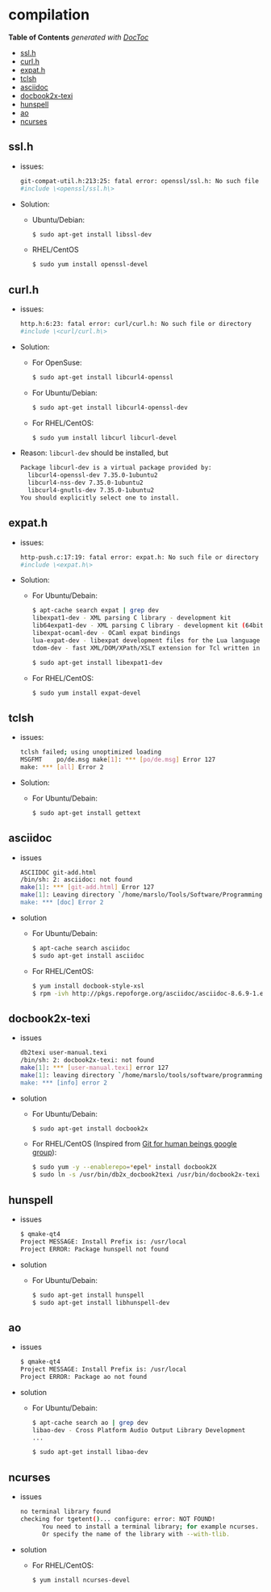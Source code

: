 # compilation

**Table of Contents** _generated with_ [_DocToc_](https://github.com/thlorenz/doctoc)

* [ssl.h](compilation.md#sslh)
* [curl.h](compilation.md#curlh)
* [expat.h](compilation.md#expath)
* [tclsh](compilation.md#tclsh)
* [asciidoc](compilation.md#asciidoc)
* [docbook2x-texi](compilation.md#docbook2x-texi)
* [hunspell](compilation.md#hunspell)
* [ao](compilation.md#ao)
* [ncurses](compilation.md#ncurses)

## ssl.h

* issues:

  ```bash
  git-compat-util.h:213:25: fatal error: openssl/ssl.h: No such file or directory
  #include \<openssl/ssl.h\>
  ```

* Solution:
  * Ubuntu/Debian:

    ```bash
    $ sudo apt-get install libssl-dev
    ```

  * RHEL/CentOS

    ```bash
    $ sudo yum install openssl-devel
    ```

## curl.h

* issues:

  ```bash
  http.h:6:23: fatal error: curl/curl.h: No such file or directory
  #include \<curl/curl.h\>
  ```

* Solution:
  * For OpenSuse:

    ```bash
    $ sudo apt-get install libcurl4-openssl
    ```

  * For Ubuntu/Debian:

    ```bash
    $ sudo apt-get install libcurl4-openssl-dev
    ```

  * For RHEL/CentOS:

    ```bash
    $ sudo yum install libcurl libcurl-devel
    ```
* Reason: `libcurl-dev` should be installed, but

  ```bash
  Package libcurl-dev is a virtual package provided by:
    libcurl4-openssl-dev 7.35.0-1ubuntu2
    libcurl4-nss-dev 7.35.0-1ubuntu2
    libcurl4-gnutls-dev 7.35.0-1ubuntu2
  You should explicitly select one to install.
  ```

## expat.h

* issues:

  ```bash
  http-push.c:17:19: fatal error: expat.h: No such file or directory
  #include \<expat.h\>
  ```

* Solution:
  * For Ubuntu/Debain:

    ```bash
    $ apt-cache search expat | grep dev
    libexpat1-dev - XML parsing C library - development kit
    lib64expat1-dev - XML parsing C library - development kit (64bit)
    libexpat-ocaml-dev - OCaml expat bindings
    lua-expat-dev - libexpat development files for the Lua language
    tdom-dev - fast XML/DOM/XPath/XSLT extension for Tcl written in C (development files)

    $ sudo apt-get install libexpat1-dev
    ```

  * For RHEL/CentOS:

    ```bash
    $ sudo yum install expat-devel
    ```

## tclsh

* issues:

  ```bash
  tclsh failed; using unoptimized loading
  MSGFMT    po/de.msg make[1]: *** [po/de.msg] Error 127
  make: *** [all] Error 2
  ```

* Solution:
  * For Ubuntu/Debain:

    ```bash
    $ sudo apt-get install gettext
    ```

## asciidoc

* issues

  ```bash
  ASCIIDOC git-add.html
  /bin/sh: 2: asciidoc: not found
  make[1]: *** [git-add.html] Error 127
  make[1]: Leaving directory `/home/marslo/Tools/Software/Programming/Git/git-master/Documentation'
  make: *** [doc] Error 2
  ```

* solution
  * For Ubuntu/Debain:

    ```bash
    $ apt-cache search asciidoc
    $ sudo apt-get install asciidoc
    ```

  * For RHEL/CentOS:

    ```bash
    $ yum install docbook-style-xsl
    $ rpm -ivh http://pkgs.repoforge.org/asciidoc/asciidoc-8.6.9-1.el6.rfx.noarch.rpm
    ```

## docbook2x-texi

* issues

  ```bash
  db2texi user-manual.texi
  /bin/sh: 2: docbook2x-texi: not found
  make[1]: *** [user-manual.texi] error 127
  make[1]: leaving directory `/home/marslo/tools/software/programming/git/git-master/documentation'
  make: *** [info] error 2
  ```

* solution
  * For Ubuntu/Debain:

    ```bash
    $ sudo apt-get install docbook2x
    ```

  * For RHEL/CentOS \(Inspired from [Git for human beings google group](https://groups.google.com/d/msg/git-users/DMaDpy8Bpww/jqXULjp8ry8J)\):

    ```bash
    $ sudo yum -y --enablerepo=*epel* install docbook2X
    $ sudo ln -s /usr/bin/db2x_docbook2texi /usr/bin/docbook2x-texi
    ```

## hunspell

* issues

  ```bash
  $ qmake-qt4
  Project MESSAGE: Install Prefix is: /usr/local
  Project ERROR: Package hunspell not found
  ```

* solution
  * For Ubuntu/Debain:

    ```bash
    $ sudo apt-get install hunspell
    $ sudo apt-get install libhunspell-dev
    ```

## ao

* issues

  ```bash
  $ qmake-qt4
  Project MESSAGE: Install Prefix is: /usr/local
  Project ERROR: Package ao not found
  ```

* solution
  * For Ubuntu/Debain:

    ```bash
    $ apt-cache search ao | grep dev
    libao-dev - Cross Platform Audio Output Library Development
    ...

    $ sudo apt-get install libao-dev
    ```

## ncurses

* issues

  ```bash
  no terminal library found
  checking for tgetent()... configure: error: NOT FOUND!
        You need to install a terminal library; for example ncurses.
        Or specify the name of the library with --with-tlib.
  ```

* solution
  * For RHEL/CentOS:

    ```bash
    $ yum install ncurses-devel
    ```

